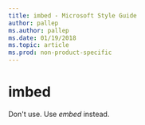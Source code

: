 ```yaml
---
title: imbed - Microsoft Style Guide
author: pallep
ms.author: pallep
ms.date: 01/19/2018
ms.topic: article
ms.prod: non-product-specific
---
```


# imbed

Don't use. Use *embed* instead.

